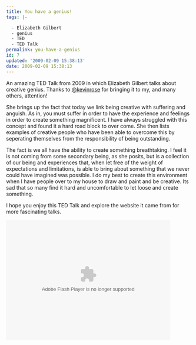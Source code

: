 ```yaml
---
title: You have a genius!
tags: |-

  - Elizabeth Gilbert
  - genius
  - TED
  - TED Talk
permalink: you-have-a-genius
id: 7
updated: '2009-02-09 15:38:13'
date: 2009-02-09 15:38:13
---
```



An amazing TED Talk from 2009 in which Elizabeth Gilbert talks about creative genius. Thanks to [@kevinrose](http://twitter.com/kevinrose) for bringing it to my, and many others, attention!

She brings up the fact that today we link being creative with suffering and anguish. As in, you must suffer in order to have the experience and feelings in order to create something magnificent. I have always struggled with this concept and found it a hard road block to over come. She then lists examples of creative people who have been able to overcome this by seperating themselves from the responsibility of being outstanding. 

The fact is we all have the ability to create something breathtaking. I feel it is not coming from some secondary being, as she posits, but is a collection of our being and experiences that, when let free of the weight of expectations and limitations, is able to bring about something that we never could have imagined was possible. I do my best to create this environment when I have people over to my house to draw and paint and be creative. Its sad that so many find it hard and uncomfortable to let loose and create something. 

I hope you enjoy this TED Talk and explore the website it came from for more fascinating talks. 

<object data="http://video.ted.com/assets/player/swf/EmbedPlayer.swf" height="326" type="application/x-shockwave-flash" width="446"><param name="allowFullScreen" value="true"></param><param name="wmode" value="transparent"></param><param name="bgColor" value="#ffffff"></param><param name="flashvars" value="vu=http://video.ted.com/talks/embed/ElizabethGilbert_2009-embed_high.flv&su=http://images.ted.com/images/ted/tedindex/embed-posters/ElizabethGilbert_2009.embed_thumbnail.jpg&vw=432&vh=240&ap=0&ti=453"></param><param name="src" value="http://video.ted.com/assets/player/swf/EmbedPlayer.swf"></param><param name="bgcolor" value="#ffffff"></param><param name="allowfullscreen" value="true"></param></object>


